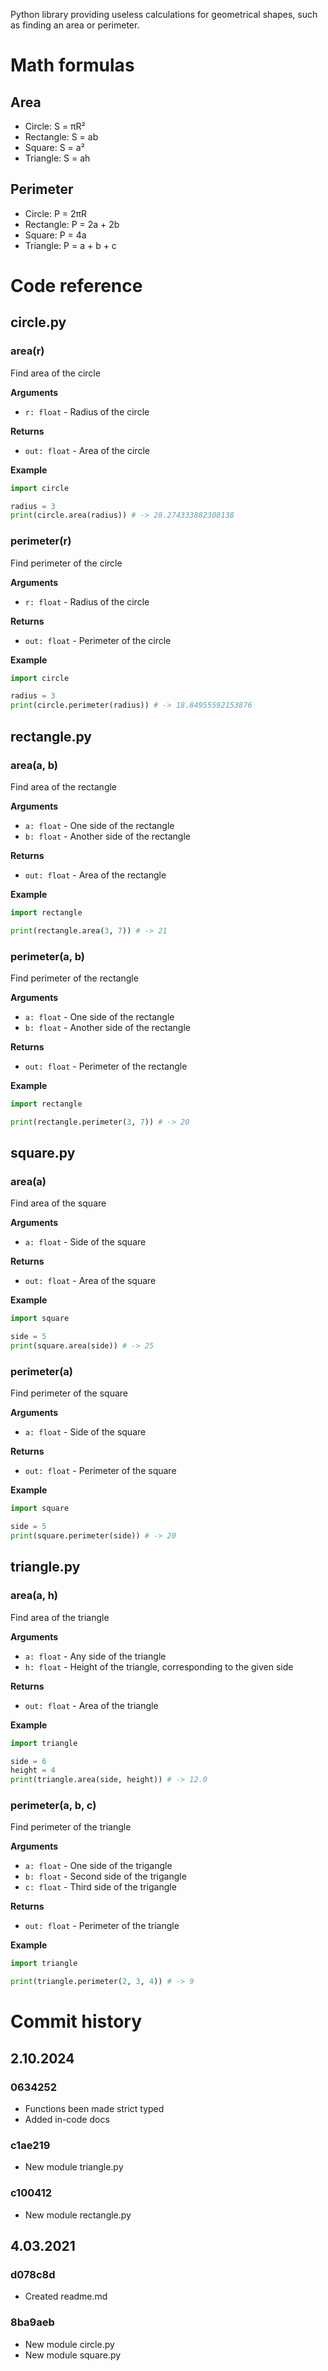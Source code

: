 Python library providing useless calculations for geometrical shapes, such as finding an area or perimeter.

# Math formulas
## Area
- Circle: S = πR²
- Rectangle: S = ab
- Square: S = a²
- Triangle: S = ah

## Perimeter
- Circle: P = 2πR
- Rectangle: P = 2a + 2b
- Square: P = 4a
- Triangle: P = a + b + c

# Code reference

## circle.py

### area(r)
Find area of the circle

**Arguments**
- `r: float` - Radius of the circle 

**Returns**
- `out: float` - Area of the circle

**Example**
```python
import circle

radius = 3
print(circle.area(radius)) # -> 28.274333882308138
```

### perimeter(r)
Find perimeter of the circle

**Arguments**
- `r: float` - Radius of the circle 

**Returns**
- `out: float` - Perimeter of the circle

**Example**
```python
import circle

radius = 3
print(circle.perimeter(radius)) # -> 18.84955592153876
```

## rectangle.py

### area(a, b)
Find area of the rectangle

**Arguments**
- `a: float` - One side of the rectangle
- `b: float` - Another side of the rectangle

**Returns**
- `out: float` - Area of the rectangle

**Example**
```python
import rectangle

print(rectangle.area(3, 7)) # -> 21
```

### perimeter(a, b)
Find perimeter of the rectangle

**Arguments**
- `a: float` - One side of the rectangle
- `b: float` - Another side of the rectangle

**Returns**
- `out: float` - Perimeter of the rectangle

**Example**
```python
import rectangle

print(rectangle.perimeter(3, 7)) # -> 20
```

## square.py

### area(a)
Find area of the square

**Arguments**
- `a: float` - Side of the square

**Returns**
- `out: float` - Area of the square

**Example**
```python
import square

side = 5
print(square.area(side)) # -> 25
```

### perimeter(a)
Find perimeter of the square

**Arguments**
- `a: float` - Side of the square

**Returns**
- `out: float` - Perimeter of the square

**Example**
```python
import square

side = 5
print(square.perimeter(side)) # -> 20
```

## triangle.py

### area(a, h)
Find area of the triangle

**Arguments**
- `a: float` - Any side of the triangle
- `h: float` - Height of the triangle, corresponding to the given side

**Returns**
- `out: float` - Area of the triangle

**Example**
```python
import triangle

side = 6
height = 4
print(triangle.area(side, height)) # -> 12.0
```

### perimeter(a, b, c)
Find perimeter of the triangle

**Arguments**
- `a: float` - One side of the trigangle
- `b: float` - Second side of the trigangle
- `c: float` - Third side of the trigangle

**Returns**
- `out: float` - Perimeter of the triangle

**Example**
```python
import triangle

print(triangle.perimeter(2, 3, 4)) # -> 9
```

# Commit history
## 2.10.2024
### 0634252
- Functions been made strict typed
- Added in-code docs
### c1ae219
- New module triangle.py
### c100412
- New module rectangle.py
## 4.03.2021
### d078c8d
- Created readme.md
### 8ba9aeb
- New module circle.py
- New module square.py